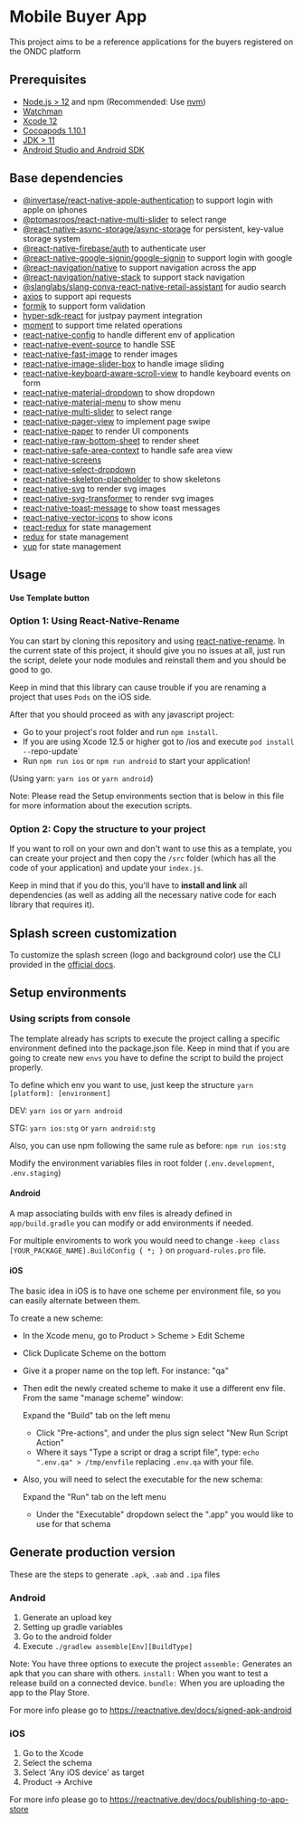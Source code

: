 # Mobile Buyer App


This project aims to be a reference applications for the buyers registered on the ONDC platform

## Prerequisites

- [Node.js > 12](https://nodejs.org) and npm (Recommended: Use [nvm](https://github.com/nvm-sh/nvm))
- [Watchman](https://facebook.github.io/watchman)
- [Xcode 12](https://developer.apple.com/xcode)
- [Cocoapods 1.10.1](https://cocoapods.org)
- [JDK > 11](https://www.oracle.com/java/technologies/javase-jdk11-downloads.html)
- [Android Studio and Android SDK](https://developer.android.com/studio)

## Base dependencies

- [@invertase/react-native-apple-authentication](https://www.npmjs.com/package/@invertase/react-native-apple-authentication) to support login with apple on iphones
- [@ptomasroos/react-native-multi-slider](https://www.npmjs.com/package/@ptomasroos/react-native-multi-slider) to select range
- [@react-native-async-storage/async-storage](https://www.npmjs.com/package/@react-native-async-storage/async-storage) for persistent, key-value storage system
- [@react-native-firebase/auth](https://www.npmjs.com/package/@react-native-firebase/auth) to authenticate user
- [@react-native-google-signin/google-signin](https://www.npmjs.com/package/@react-native-google-signin/google-signin)  to support login with google
- [@react-navigation/native](https://www.npmjs.com/package/@react-navigation/native) to support navigation across the app
- [@react-navigation/native-stack](https://www.npmjs.com/package/@react-navigation/native-stack) to support stack navigation
- [@slanglabs/slang-conva-react-native-retail-assistant](https://www.npmjs.com/package/@slanglabs/slang-conva-react-native-retail-assistant) for audio search
- [axios](https://www.npmjs.com/package/axios) to support api requests
- [formik](https://www.npmjs.com/package/formik) to support form validation
- [hyper-sdk-react](https://www.npmjs.com/package/hyper-sdk-react) for justpay payment integration
- [moment](https://www.npmjs.com/package/moment) to support time related operations
- [react-native-config](https://www.npmjs.com/package/react-native-config) to handle different env of application
- [react-native-event-source](https://www.npmjs.com/package/react-native-event-source) to handle SSE
- [react-native-fast-image](https://www.npmjs.com/package/react-native-fast-image) to render images
- [react-native-image-slider-box](https://www.npmjs.com/package/react-native-image-slider-box) to handle image sliding
- [react-native-keyboard-aware-scroll-view](https://www.npmjs.com/package/react-native-keyboard-aware-scroll-view) to handle keyboard events on form
- [react-native-material-dropdown](https://www.npmjs.com/package/react-native-material-dropdown) to show dropdown
- [react-native-material-menu](https://www.npmjs.com/package/react-native-material-menu) to show menu
- [react-native-multi-slider](https://www.npmjs.com/package/react-native-multi-slider) to select range
- [react-native-pager-view](https://www.npmjs.com/package/react-native-pager-view) to implement page swipe
- [react-native-paper](https://www.npmjs.com/package/react-native-paper) to render UI components
- [react-native-raw-bottom-sheet](https://www.npmjs.com/package/react-native-raw-bottom-sheet) to render sheet
- [react-native-safe-area-context](https://www.npmjs.com/package/react-native-safe-area-context) to handle safe area view
- [react-native-screens](https://www.npmjs.com/package/react-native-screens)
- [react-native-select-dropdown](https://www.npmjs.com/package/react-native-select-dropdown)
- [react-native-skeleton-placeholder](https://www.npmjs.com/package/react-native-skeleton-placeholder) to show skeletons
- [react-native-svg](https://www.npmjs.com/package/react-native-svg) to render svg images
- [react-native-svg-transformer](https://www.npmjs.com/package/react-native-svg-transformer) to render svg images
- [react-native-toast-message](https://www.npmjs.com/package/react-native-toast-message) to show toast messages
- [react-native-vector-icons](https://www.npmjs.com/package/react-native-vector-icons) to show icons
- [react-redux](https://www.npmjs.com/package/react-redux) for state management
- [redux](https://www.npmjs.com/package/redux) for state management
- [yup](https://www.npmjs.com/package/yup) for state management
## Usage

#### Use Template button

### Option 1: Using React-Native-Rename

You can start by cloning this repository and using [react-native-rename](https://github.com/junedomingo/react-native-rename). In the current state of this project, it should give you no issues at all, just run the script, delete your node modules and reinstall them and you should be good to go.

Keep in mind that this library can cause trouble if you are renaming a project that uses `Pods` on the iOS side.

After that you should proceed as with any javascript project:

- Go to your project's root folder and run `npm install`.
- If you are using Xcode 12.5 or higher got to /ios and execute `pod install --`repo-update`
- Run `npm run ios` or `npm run android` to start your application!

(Using yarn: `yarn ios` or `yarn android`)

Note: Please read the Setup environments section that is below in this file for more information about the execution scripts.

### Option 2: Copy the structure to your project

If you want to roll on your own and don't want to use this as a template, you can create your project and then copy the `/src` folder (which has all the code of your application) and update your `index.js`.

Keep in mind that if you do this, you'll have to **install and link** all dependencies (as well as adding all the necessary native code for each library that requires it).

## Splash screen customization

To customize the splash screen (logo and background color) use the CLI provided in the [official docs](https://github.com/zoontek/react-native-bootsplash#assets-generation).

## Setup environments

### Using scripts from console

The template already has scripts to execute the project calling a specific environment defined into the package.json file. Keep in mind that if you are going to create new `envs` you have to define the script to build the project properly.

To define which env you want to use, just keep the structure `yarn [platform]: [environment]`


DEV: `yarn ios` or `yarn android`

STG: `yarn ios:stg` or `yarn android:stg`

Also, you can use npm following the same rule as before: `npm run ios:stg`

Modify the environment variables files in root folder (`.env.development`, `.env.staging`)


#### Android

A map associating builds with env files is already defined in `app/build.gradle` you can modify or add environments if needed.

For multiple enviroments to work you would need to change `-keep class [YOUR_PACKAGE_NAME].BuildConfig { *; }` on `proguard-rules.pro` file.

#### iOS

The basic idea in iOS is to have one scheme per environment file, so you can easily alternate between them.

To create a new scheme:

- In the Xcode menu, go to Product > Scheme > Edit Scheme
- Click Duplicate Scheme on the bottom
- Give it a proper name on the top left. For instance: "qa"
- Then edit the newly created scheme to make it use a different env file. From the same "manage scheme" window:

  Expand the "Build" tab on the left menu
  - Click "Pre-actions", and under the plus sign select "New Run Script Action"
  - Where it says "Type a script or drag a script file", type: `echo ".env.qa" > /tmp/envfile` replacing `.env.qa` with your file.
- Also, you will need to select the executable for the new schema:

  Expand the "Run" tab on the left menu
  - Under the "Executable" dropdown select the ".app" you would like to use for that schema

## Generate production version

These are the steps to generate `.apk`, `.aab` and `.ipa` files

### Android

1. Generate an upload key
2. Setting up gradle variables
3. Go to the android folder
4. Execute `./gradlew assemble[Env][BuildType]`

Note: You have three options to execute the project
`assemble:` Generates an apk that you can share with others.
`install:` When you want to test a release build on a connected device.
`bundle:` When you are uploading the app to the Play Store.

For more info please go to https://reactnative.dev/docs/signed-apk-android

### iOS

1. Go to the Xcode
2. Select the schema
3. Select 'Any iOS device' as target
4. Product -> Archive

For more info please go to https://reactnative.dev/docs/publishing-to-app-store
